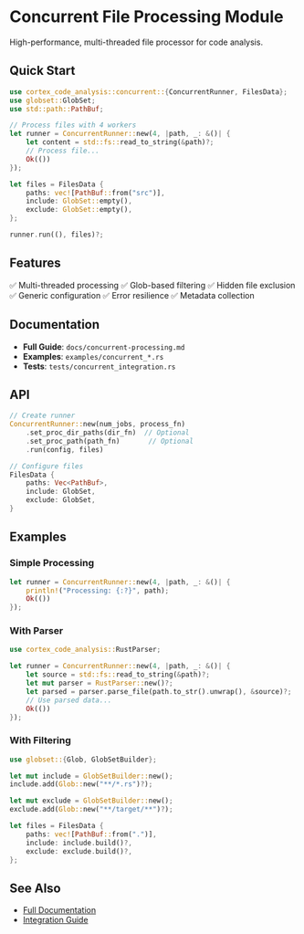 # Concurrent File Processing Module

High-performance, multi-threaded file processor for code analysis.

## Quick Start

```rust
use cortex_code_analysis::concurrent::{ConcurrentRunner, FilesData};
use globset::GlobSet;
use std::path::PathBuf;

// Process files with 4 workers
let runner = ConcurrentRunner::new(4, |path, _: &()| {
    let content = std::fs::read_to_string(&path)?;
    // Process file...
    Ok(())
});

let files = FilesData {
    paths: vec![PathBuf::from("src")],
    include: GlobSet::empty(),
    exclude: GlobSet::empty(),
};

runner.run((), files)?;
```

## Features

✅ Multi-threaded processing
✅ Glob-based filtering
✅ Hidden file exclusion
✅ Generic configuration
✅ Error resilience
✅ Metadata collection

## Documentation

- **Full Guide**: `docs/concurrent-processing.md`
- **Examples**: `examples/concurrent_*.rs`
- **Tests**: `tests/concurrent_integration.rs`

## API

```rust
// Create runner
ConcurrentRunner::new(num_jobs, process_fn)
    .set_proc_dir_paths(dir_fn)  // Optional
    .set_proc_path(path_fn)       // Optional
    .run(config, files)

// Configure files
FilesData {
    paths: Vec<PathBuf>,
    include: GlobSet,
    exclude: GlobSet,
}
```

## Examples

### Simple Processing
```rust
let runner = ConcurrentRunner::new(4, |path, _: &()| {
    println!("Processing: {:?}", path);
    Ok(())
});
```

### With Parser
```rust
use cortex_code_analysis::RustParser;

let runner = ConcurrentRunner::new(4, |path, _: &()| {
    let source = std::fs::read_to_string(&path)?;
    let mut parser = RustParser::new()?;
    let parsed = parser.parse_file(path.to_str().unwrap(), &source)?;
    // Use parsed data...
    Ok(())
});
```

### With Filtering
```rust
use globset::{Glob, GlobSetBuilder};

let mut include = GlobSetBuilder::new();
include.add(Glob::new("**/*.rs")?);

let mut exclude = GlobSetBuilder::new();
exclude.add(Glob::new("**/target/**")?);

let files = FilesData {
    paths: vec![PathBuf::from(".")],
    include: include.build()?,
    exclude: exclude.build()?,
};
```

## See Also

- [Full Documentation](../docs/concurrent-processing.md)
- [Integration Guide](../CONCURRENT_INTEGRATION.md)
